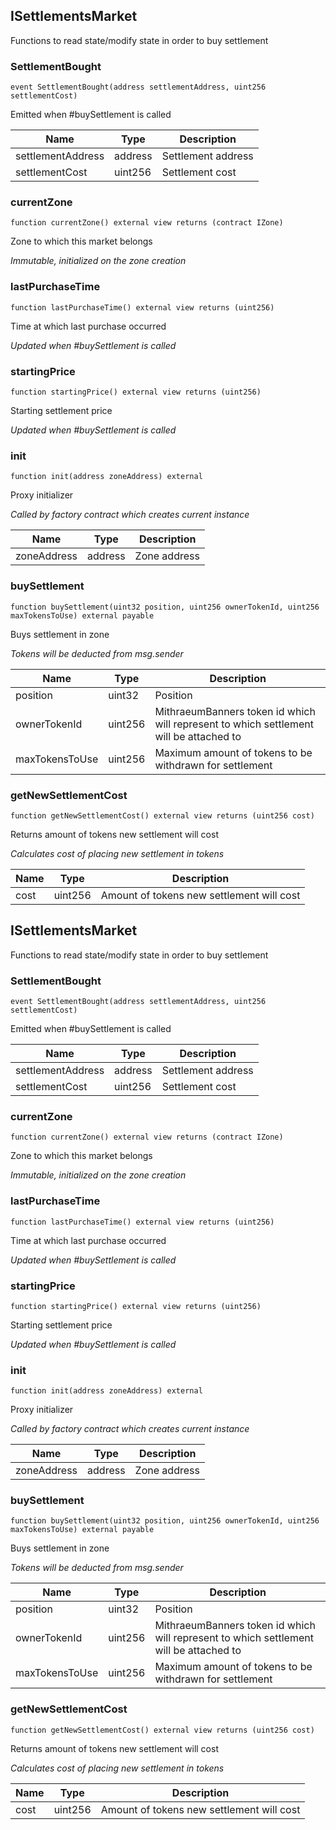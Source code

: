 ## ISettlementsMarket


Functions to read state/modify state in order to buy settlement





### SettlementBought

```solidity
event SettlementBought(address settlementAddress, uint256 settlementCost)
```

Emitted when #buySettlement is called


| Name | Type | Description |
| ---- | ---- | ----------- |
| settlementAddress | address | Settlement address |
| settlementCost | uint256 | Settlement cost |



### currentZone

```solidity
function currentZone() external view returns (contract IZone)
```

Zone to which this market belongs

_Immutable, initialized on the zone creation_




### lastPurchaseTime

```solidity
function lastPurchaseTime() external view returns (uint256)
```

Time at which last purchase occurred

_Updated when #buySettlement is called_




### startingPrice

```solidity
function startingPrice() external view returns (uint256)
```

Starting settlement price

_Updated when #buySettlement is called_




### init

```solidity
function init(address zoneAddress) external
```

Proxy initializer

_Called by factory contract which creates current instance_

| Name | Type | Description |
| ---- | ---- | ----------- |
| zoneAddress | address | Zone address |



### buySettlement

```solidity
function buySettlement(uint32 position, uint256 ownerTokenId, uint256 maxTokensToUse) external payable
```

Buys settlement in zone

_Tokens will be deducted from msg.sender_

| Name | Type | Description |
| ---- | ---- | ----------- |
| position | uint32 | Position |
| ownerTokenId | uint256 | MithraeumBanners token id which will represent to which settlement will be attached to |
| maxTokensToUse | uint256 | Maximum amount of tokens to be withdrawn for settlement |



### getNewSettlementCost

```solidity
function getNewSettlementCost() external view returns (uint256 cost)
```

Returns amount of tokens new settlement will cost

_Calculates cost of placing new settlement in tokens_


| Name | Type | Description |
| ---- | ---- | ----------- |
| cost | uint256 | Amount of tokens new settlement will cost |


## ISettlementsMarket


Functions to read state/modify state in order to buy settlement





### SettlementBought

```solidity
event SettlementBought(address settlementAddress, uint256 settlementCost)
```

Emitted when #buySettlement is called


| Name | Type | Description |
| ---- | ---- | ----------- |
| settlementAddress | address | Settlement address |
| settlementCost | uint256 | Settlement cost |



### currentZone

```solidity
function currentZone() external view returns (contract IZone)
```

Zone to which this market belongs

_Immutable, initialized on the zone creation_




### lastPurchaseTime

```solidity
function lastPurchaseTime() external view returns (uint256)
```

Time at which last purchase occurred

_Updated when #buySettlement is called_




### startingPrice

```solidity
function startingPrice() external view returns (uint256)
```

Starting settlement price

_Updated when #buySettlement is called_




### init

```solidity
function init(address zoneAddress) external
```

Proxy initializer

_Called by factory contract which creates current instance_

| Name | Type | Description |
| ---- | ---- | ----------- |
| zoneAddress | address | Zone address |



### buySettlement

```solidity
function buySettlement(uint32 position, uint256 ownerTokenId, uint256 maxTokensToUse) external payable
```

Buys settlement in zone

_Tokens will be deducted from msg.sender_

| Name | Type | Description |
| ---- | ---- | ----------- |
| position | uint32 | Position |
| ownerTokenId | uint256 | MithraeumBanners token id which will represent to which settlement will be attached to |
| maxTokensToUse | uint256 | Maximum amount of tokens to be withdrawn for settlement |



### getNewSettlementCost

```solidity
function getNewSettlementCost() external view returns (uint256 cost)
```

Returns amount of tokens new settlement will cost

_Calculates cost of placing new settlement in tokens_


| Name | Type | Description |
| ---- | ---- | ----------- |
| cost | uint256 | Amount of tokens new settlement will cost |



